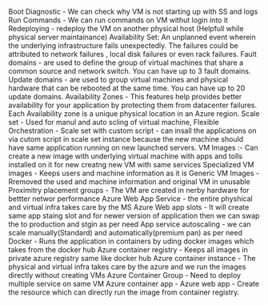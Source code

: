 



Boot Diagnostic - We can check why VM is not starting up with SS and logs
Run Commands - We can run commands on VM withut login into it
Redeploying - redeploy the VM on another physical host (Helpfull while physical server maintainance)
Availability Set: An unplanned event wherein the underlying infrastructure fails unexpectedly. The failures could be attributed to network failures , local disk failures or even rack failures.
   Fault domains - are used to define the group of virtual machines that share a common source and network switch. You can have up to 3 fault domains.
   Update domains - are used to group virtual machines and physical hardware that can be rebooted at the same time. You can have up to 20 update domains.
Availability Zones - This features help provides better availability for your application by protecting them from datacenter failures. Each Availability zone is a unique physical location in an Azure region.
Scale set - Used for manul and auto scling of virtual machine,
Flexible Orchestration - 
Scale set with custom script - can insall the applications on via cutom script in scale set instance because the new machine should have same application running on new launched servers.
VM Images :- Can create a new image with underlying virtual machine with apps and tolls installed on it for new creatng new VM with same services
   Specialized VM images - Keeps users and machine information as it is
   Generic VM Images - Rremoved the used and machine information and original VM in unusable
Proximitry placement groups - The VM are created in nerby hardware for bettter networ performance
Azure Web App Service - the entire physhical and virtual infra takes care by the MS Azure
Web app slots - It will create same app staing slot and for newer version of application then we can swap the to production and stgin as per need
App service autoscaling - we can scale manually(Standard) and automatically(premium pan) as per need
Docker - Runs the application in containers by uding docker images which takes from the docker hub
Azure container registry - Keeps all images in private azure registry same like docker hub
Azure container instance - The physical and virtual infra takes care by the azure and we run the images directly without creating VMs
Azure Container Group - Need to deploy multiple service on same VM
Azure container app - 
Azure web app - Create the resource which can directly run the image from container registry.
